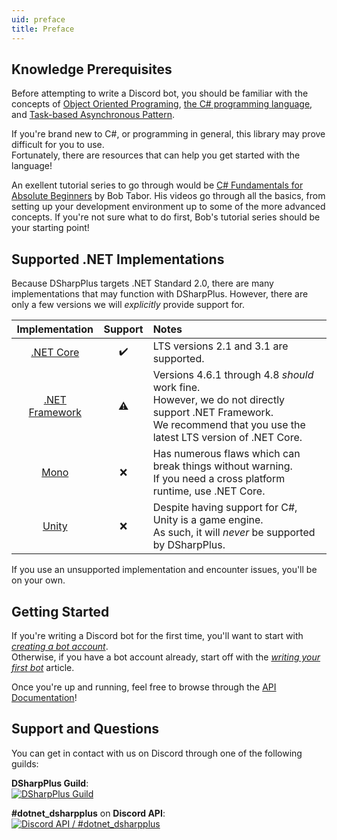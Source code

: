 ```yaml
---
uid: preface
title: Preface
---
```


## Knowledge Prerequisites 
Before attempting to write a Discord bot, you should be familiar with the concepts of [Object Oriented Programing](https://en.wikipedia.org/wiki/Object-oriented_programming), [the C# programming language](https://docs.microsoft.com/en-us/dotnet/csharp/programming-guide/), and [Task-based Asynchronous Pattern](https://docs.microsoft.com/en-us/dotnet/standard/asynchronous-programming-patterns/task-based-asynchronous-pattern-tap).

If you're brand new to C#, or programming in general, this library may prove difficult for you to use.</br>
Fortunately, there are resources that can help you get started with the language! 

An exellent tutorial series to go through would be [C# Fundamentals for Absolute Beginners](https://channel9.msdn.com/Series/C-Fundamentals-for-Absolute-Beginners) by Bob Tabor.
His videos go through all the basics, from setting up your development environment up to some of the more advanced concepts. 
If you're not sure what to do first, Bob's tutorial series should be your starting point!

## Supported .NET Implementations
Because DSharpPlus targets .NET Standard 2.0, there are many implementations that may function with DSharpPlus.
However, there are only a few versions we will *explicitly* provide support for.

Implementation|Support|Notes
:---: |:---:|:---
[.NET Core](https://en.wikipedia.org/wiki/.NET_Core)|✔️|LTS versions 2.1 and 3.1 are supported.
[.NET Framework](https://en.wikipedia.org/wiki/.NET_Framework)|⚠️|Versions 4.6.1 through 4.8 *should* work fine.<br/>However, we do not directly support .NET Framework.<br/>We recommend that you use the latest LTS version of .NET Core.
[Mono](https://en.wikipedia.org/wiki/Mono_(software))|❌️|Has numerous flaws which can break things without warning.<br/>If you need a cross platform runtime, use .NET Core.
[Unity](https://en.wikipedia.org/wiki/Unity_(game_engine))|❌️|Despite having support for C#, Unity is a game engine.<br/>As such, it will *never* be supported by DSharpPlus.

If you use an unsupported implementation and encounter issues, you'll be on your own.

## Getting Started
If you're writing a Discord bot for the first time, you'll want to start with *[creating a bot account](xref:basics_bot_account)*.</br>
Otherwise, if you have a bot account already, start off with the *[writing your first bot](xref:basics_first_bot)* article.</br>

Once you're up and running, feel free to browse through the [API Documentation](/api/index.html)!

## Support and Questions
You can get in contact with us on Discord through one of the following guilds:

**DSharpPlus Guild**:</br>
[![DSharpPlus Guild](https://discordapp.com/api/guilds/379378609942560770/embed.png?style=banner2)](https://discord.gg/KeAS3pU)

**#dotnet_dsharpplus** on **Discord API**:</br>
[![Discord API / #dotnet_dsharpplus](https://discordapp.com/api/guilds/81384788765712384/embed.png?style=banner2)](https://discord.gg/discord-api)

